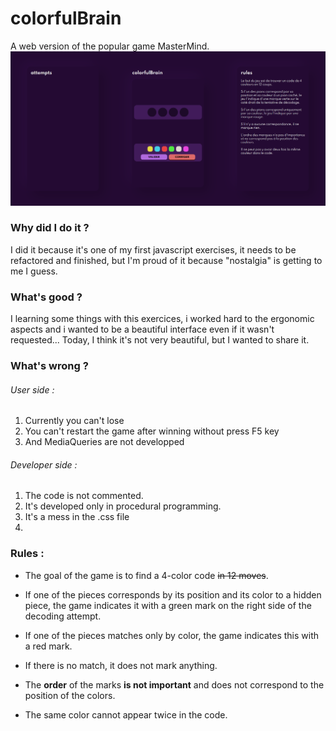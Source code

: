 # colorfulBrain
A web version of the popular game MasterMind.<br />
<img alt="HTML" src="img/colorfulBrain-main.png"/><br />

### Why did I do it ?
I did it because it's one of my first javascript exercises, it needs to be refactored and finished, but I'm proud of it because "nostalgia" is getting to me I guess.

### What's good ?
I learning some things with this exercices, i worked hard to the ergonomic aspects and i wanted to be a beautiful interface even if it wasn't requested...
Today, I think it's not very beautiful, but I wanted to share it.

### What's wrong ?
###### User side : 
1. Currently you can't lose
2. You can't restart the game after winning without press F5 key
3. And MediaQueries are not developped
###### Developer side : 
1. The code is not commented.
2. It's developed only in procedural programming.
3. It's a mess in the .css file
4. 
### Rules :
- The goal of the game is to find a 4-color code ~~in 12 moves~~.

- If one of the pieces corresponds by its position and its color to a hidden piece, the game indicates it with a green mark on the right side of the decoding attempt.

- If one of the pieces matches only by color, the game indicates this with a red mark.

- If there is no match, it does not mark anything.

- The __**order**__ of the marks __**is not important**__ and does not correspond to the position of the colors.

- The same color cannot appear twice in the code.
